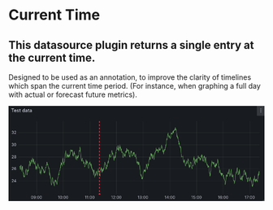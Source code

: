 <!-- This README file is going to be the one displayed on the Grafana.com website for your plugin -->

# Current Time

## This datasource plugin returns a single entry at the current time.

Designed to be used as an annotation, to improve the clarity of timelines which span the current time period. (For instance, when graphing a full day with actual or forecast future metrics).

![Alt text](img//example.png?raw=true "Example")
